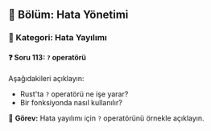 ## 📘 Bölüm: Hata Yönetimi  
### 🔹 Kategori: Hata Yayılımı  
#### ❓ Soru 113: `?` operatörü

Aşağıdakileri açıklayın:

- Rust'ta `?` operatörü ne işe yarar?
- Bir fonksiyonda nasıl kullanılır?

🔧 **Görev:** Hata yayılımı için `?` operatörünü örnekle açıklayın.
